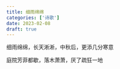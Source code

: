 ```yaml
---
title: 细雨绵绵
categories: ['诗歌']
date: 2023-02-08
draft: true
---
```


细雨绵绵，长天淅淅，中秋后，更添几分寒意

庭院芳菲都歇，落木萧萧，厌了疏狂一地